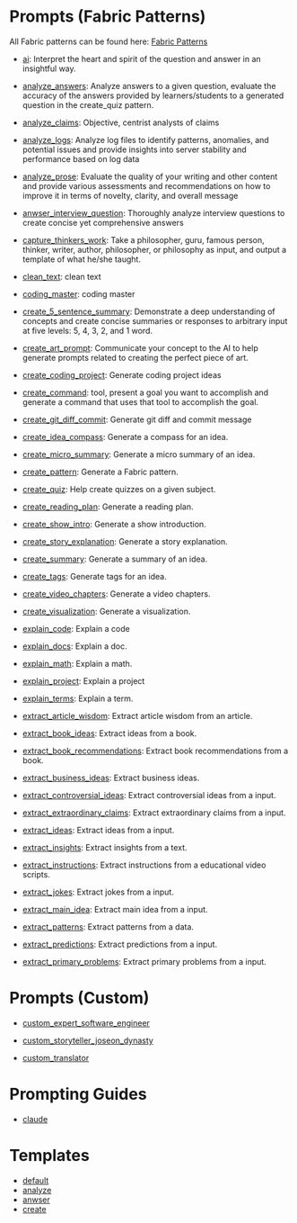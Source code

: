 # Prompts (Fabric Patterns)

All Fabric patterns can be found here: [Fabric Patterns](https://github.com/danielmiessler/fabric/tree/main/patterns)

- [ai](./fabric/ai/system-v1.md): Interpret the heart and spirit of the question and answer in an insightful way.

- [analyze_answers](./fabric/analyze_answers/system-v1.md): Analyze answers to a given question, evaluate the accuracy of the answers provided by learners/students to a generated question in the create_quiz pattern.

- [analyze_claims](./fabric/analyze_claims/system-v1.md): Objective, centrist analysts of claims

- [analyze_logs](./fabric/analyze_logs/system-v1.md): Analyze log files to identify patterns, anomalies, and potential issues and provide insights into server stability and performance based on log data

- [analyze_prose](./fabric/analyze_prose/system-v1.md): Evaluate the quality of your writing and other content and provide various assessments and recommendations on how to improve it in terms of novelty, clarity, and overall message

- [anwser_interview_question](./fabric/answer_interview_question/system-v1.md): Thoroughly analyze interview questions to create concise yet comprehensive answers

- [capture_thinkers_work](./fabric/capture_thinkers_work/system-v1.md): Take a philosopher, guru, famous person, thinker, writer, author, philosopher, or philosophy as input, and output a template of what he/she taught.

- [clean_text](./fabric/clean_text/system-v1.md): clean text

- [coding_master](./fabric/coding_master/system-v1.md): coding master

- [create_5_sentence_summary](./fabric/create_5_sentence_summary/system-v1.md): Demonstrate a deep understanding of concepts and create concise summaries or responses to arbitrary input at five levels: 5, 4, 3, 2, and 1 word.

- [create_art_prompt](./fabric/create_art_prompt/system-v1.md): Communicate your concept to the AI to help generate prompts related to creating the perfect piece of art.

- [create_coding_project](./fabric/create_coding_project/system-v1.md): Generate coding project ideas

- [create_command](./fabric/create_command/system-v1.md):  tool, present a goal you want to accomplish and generate a command that uses that tool to accomplish the goal.

- [create_git_diff_commit](./fabric/create_git_diff_commit/system-v1.md): Generate git diff and commit message

- [create_idea_compass](./fabric/create_idea_compass/system-v1.md): Generate a compass for an idea.

- [create_micro_summary](./fabric/create_micro_summary/system-v1.md): Generate a micro summary of an idea.

- [create_pattern](./fabric/create_pattern/system-v1.md): Generate a Fabric pattern.

- [create_quiz](./fabric/create_quiz/system-v1.md): Help create quizzes on a given subject.

- [create_reading_plan](./fabric/create_reading_plan/system-v1.md): Generate a reading plan.

- [create_show_intro](./fabric/create_show_intro/system-v1.md): Generate a show introduction.

- [create_story_explanation](./fabric/create_story_explanation/system-v1.md): Generate a story explanation.

- [create_summary](./fabric/create_summary/system-v1.md): Generate a summary of an idea.

- [create_tags](./fabric/create_tags/system-v1.md): Generate tags for an idea.

- [create_video_chapters](./fabric/create_video_chapters/system-v1.md): Generate a video chapters.

- [create_visualization](./fabric/create_visualization/system-v1.md): Generate a visualization.

- [explain_code](./fabric/explain_code/system-v1.md): Explain a code

- [explain_docs](./fabric/explain_docs/system-v1.md): Explain a doc.

- [explain_math](./fabric/explain_math/system-v1.md): Explain a math.

- [explain_project](./fabric/explain_project/system-v1.md): Explain a project

- [explain_terms](./fabric/explain_terms/system-v1.md): Explain a term.

- [extract_article_wisdom](./fabric/extract_article_wisdom/system-v1.md): Extract article wisdom from an article.

- [extract_book_ideas](./fabric/extract_book_ideas/system-v1.md): Extract ideas from a book.

- [extract_book_recommendations](./fabric/extract_book_recommendations/system-v1.md): Extract book recommendations from a book.

- [extract_business_ideas](./fabric/extract_business_ideas/system-v1.md): Extract business ideas.

- [extract_controversial_ideas](./fabric/extract_controversial_ideas/system-v1.md): Extract controversial ideas from a input.

- [extract_extraordinary_claims](./fabric/extract_extraordinary_claims/system-v1.md): Extract extraordinary claims from a input.

- [extract_ideas](./fabric/extract_ideas/system-v1.md): Extract ideas from a input.

- [extract_insights](./fabric/extract_insights/system-v1.md): Extract insights from a text.

- [extract_instructions](./fabric/extract_instructions/system-v1.md): Extract instructions from a educational video scripts.

- [extract_jokes](./fabric/extract_jokes/system-v1.md): Extract jokes from a input.

- [extract_main_idea](./fabric/extract_main_idea/system-v1.md): Extract main idea from a input.

- [extract_patterns](./fabric/extract_patterns/system-v1.md): Extract patterns from a data.

- [extract_predictions](./fabric/extract_predictions/system-v1.md): Extract predictions from a input.

- [extract_primary_problems](./fabric/extract_primary_problems/system-v1.md): Extract primary problems from a input.

# Prompts (Custom)

- [custom_expert_software_engineer](./custom/custom_expert_software_engineer/system-v1.md)

- [custom_storyteller_joseon_dynasty](./custom/custom_storyteller_joseon_dynasty/system-v1.md)

- [custom_translator](./custom/custom_translator/system-v1.md)

# Prompting Guides

- [claude](./guides/claude/claude_prompting_guide.md)

# Templates

- [default](./templates/default.md)
- [analyze](./templates/analyze.md)
- [anwser](./templates/answer.md)
- [create](./templates/create.md)
